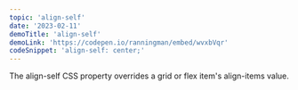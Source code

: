 ```yaml
---
topic: 'align-self'
date: '2023-02-11'
demoTitle: 'align-self'
demoLink: 'https://codepen.io/ranningman/embed/wvxbVqr'
codeSnippet: 'align-self: center;'
---
```

The align-self CSS property overrides a grid or flex item's align-items value.
